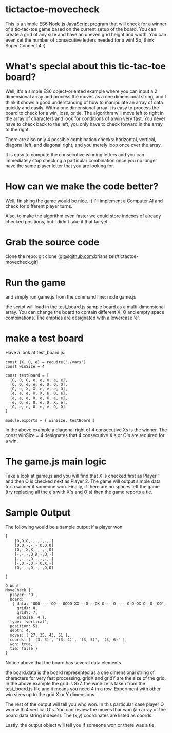 # tictactoe-movecheck

This is a simple ES6 Node.js JavaScript program that will check for a winner of a tic-tac-toe game based on the current setup of the board.
You can create a grid of any size and have an uneven grid height and width. You can even set the number of consecutive letters needed for a win! So, think Super Connect 4 :)

# What's special about this tic-tac-toe board?

Well, it's a simple ES6 object-oriented example where you can input a 2 dimensional array and process the moves as a one dimensional string, and I think it shows a good understanding of how to manipulate an array of data quickly and easily.
With a one dimensional array it is easy to process the board to check for a win, loss, or tie. The algorithm will move left to right in the array of characters and look for conditions of a win very fast. You never have to check back to the left, you only have to check forward in the array to the right.

There are also only 4 possible combination checks: horizontal, vertical, diagonal left, and diagonal right, and you merely loop once over the array.

It is easy to compute the consecutive winning letters and you can immediately stop checking a particular combination once you no longer have the same player letter that you are looking for.

# How can we make the code better?
Well, finishing the game would be nice. :) I'll implement a Computer AI and check for different player turns.

Also, to make the algorithm even faster we could store indexes of already checked positions, but I didn't take it that far yet.

# Grab the source code
clone the repo:
git clone (git@github.com:briansizelr/tictactoe-movecheck.git]

# Run the game
and simply run game.js from the command line:
node game.js

the script will load in the test_board.js sample board as a multi-dimensional array.
You can change the board to contain different X, O and empty space combinations. The empties are designated with a lowercase 'e'.

# make a test board
Have a look at test_board.js:

```
const {X, O, e} = require('./vars')
const winSize = 4

const testBoard = [
  [O, O, O, e, e, e, e, e],
  [O, O, e, e, e, O, O, O],
  [O, e, X, X, e, e, e, O],
  [e, e, e, X, X, e, O, e],
  [e, e, e, O, e, X, e, e],
  [e, O, e, O, e, O, X, e],
  [O, e, e, O, e, e, O, O]
]

module.exports = { winSize, testBoard }
```

In the above example a diagonal right of 4 consecutive Xs is the winner.
The const winSize = 4 designates that 4 consecutive X's or O's are required for a win.

# The game.js main logic
Take a look at game.js and you will find that X is checked first as Player 1 and then O is checked next as Player 2.
The game will output simple data for a winner if someone won.
Finally, if there are no spaces left the game (try replacing all the e's with X's and O's) then the game reports a tie.


# Sample Output
The following would be a sample output if a player won:
```
[
	[O,O,O,-,-,-,-,-]
	[O,O,-,-,-,O,O,O]
	[O,-,X,X,-,-,-,O]
	[-,-,-,O,X,-,O,-]
	[-,-,-,O,-,-,-,-]
	[-,O,-,O,-,O,X,-]
	[O,-,-,O,-,-,O,O]

]
```

```
O Won!
MoveCheck {
  player: 'O',
  board: 
   { data: 'OOO-----OO---OOOO-XX---O---OX-O----O-----O-O-OX-O--O--OO',
     gridX: 8,
     gridY: 7,
     winSize: 4 },
  type: 'vertical',
  position: 51,
  depth: 4,
  moves: [ 27, 35, 43, 51 ],
  coords: [ '(3, 3)', '(3, 4)', '(3, 5)', '(3, 6)' ],
  won: true,
  tie: false }
}
```

Notice above that the board has several data elements.

the board.data is the board represented as a one dimensional string of characters for very fast processing.
gridX and gridY are the size of the grid. In the above example the grid is 8x7.
the winSize is taken from the test_board.js file and it means you need 4 in a row.
Experiment with other win sizes up to the grid X or Y dimensions.

The rest of the output will tell you who won.
In this particular case player O won with 4 vertical O's.
You can review the moves thar won (an array of the board data string indexes).
The (x,y) coordinates are listed as coords.

Lastly, the output object will tell you if someone won or there was a tie.



